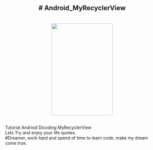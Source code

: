 <h2><p align="center"> # Android_MyRecyclerView </h2>
<br>

<div align ="center">
<img src="https://github.com/Achmadsetiawann/Android_MyRecyclerView/blob/master/proof.gif" width="200" height="300">
</div>

<br>
<p>Tutorial Andriod Dicoding MyRecyclerView
<br>
Lets Try and enjoy your life quotes. <br>
#Dreamer, work hard and spend of time to learn code. make my dream come true.

